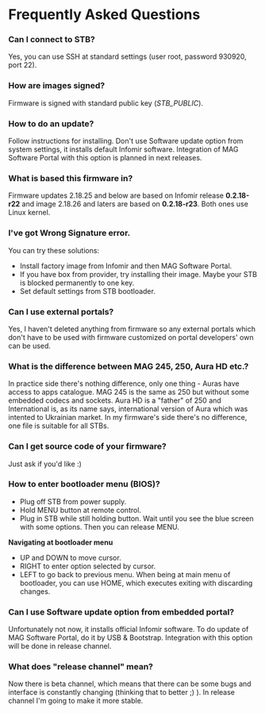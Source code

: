 # Frequently Asked Questions

### Can I connect to STB?
Yes, you can use SSH at standard settings (user root, password 930920, port 22).

### How are images signed?
Firmware is signed with standard public key (*STB_PUBLIC*).

### How to do an update?
Follow instructions for installing. Don't use Software update option from system settings, it installs default Infomir software. Integration of MAG Software Portal with this option is planned in next releases.

### What is based this firmware in?
Firmware updates 2.18.25 and below are based on Infomir release **0.2.18-r22** and image 2.18.26 and laters are based on **0.2.18-r23**. Both ones use Linux kernel.

### I've got Wrong Signature error.
You can try these solutions:
* Install factory image from Infomir and then MAG Software Portal.
* If you have box from provider, try installing their image. Maybe your STB is blocked permanently to one key.
* Set default settings from STB bootloader.

### Can I use external portals?
Yes, I haven't deleted anything from firmware so any external portals which don't have to be used with firmware customized on portal developers' own can be used.

### What is the difference between MAG 245, 250, Aura HD etc.?
In practice side there's nothing difference, only one thing - Auras have access to apps catalogue. MAG 245 is the same as 250 but without some embedded codecs and sockets. Aura HD is a "father" of 250 and International is, as its name says, international version of Aura which was intented to Ukrainian market. In my firmware's side there's no difference, one file is suitable for all STBs.

### Can I get source code of your firmware?
Just ask if you'd like :)

### How to enter bootloader menu (BIOS)?
* Plug off STB from power supply.
* Hold MENU button at remote control.
* Plug in STB while still holding button. Wait until you see the blue screen with some options. Then you can release MENU.

**Navigating at bootloader menu**
* UP and DOWN to move cursor.
* RIGHT to enter option selected by cursor.
* LEFT to go back to previous menu.
When being at main menu of bootloader, you can use HOME, which executes exiting with discarding changes.

### Can I use **Software update** option from embedded portal?
Unfortunately not now, it installs official Infomir software. To do update of MAG Software Portal, do it by USB & Bootstrap. Integration with this option will be done in release channel.

### What does "release channel" mean?
Now there is beta channel, which means that there can be some bugs and interface is constantly changing (thinking that to better ;) ). In release channel I'm going to make it more stable.
